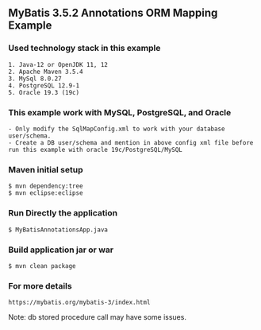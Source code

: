 ## MyBatis 3.5.2 Annotations ORM Mapping Example


### Used technology stack in this example

	1. Java-12 or OpenJDK 11, 12
	2. Apache Maven 3.5.4
	3. MySql 8.0.27
	4. PostgreSQL 12.9-1
	5. Oracle 19.3 (19c)


### This example work with MySQL, PostgreSQL, and Oracle

	- Only modify the SqlMapConfig.xml to work with your database user/schema.
	- Create a DB user/schema and mention in above config xml file before run this example with oracle 19c/PostgreSQL/MySQL
	

### Maven initial setup

	$ mvn dependency:tree
	$ mvn eclipse:eclipse


### Run Directly the application

	$ MyBatisAnnotationsApp.java


### Build application jar or war

	$ mvn clean package


### For more details

	https://mybatis.org/mybatis-3/index.html
	
Note: db stored procedure call may have some issues.	
